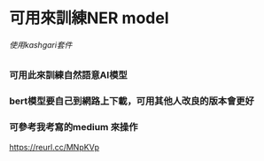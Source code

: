 # 可用來訓練NER model

###### 使用kashgari套件
### 可用此來訓練自然語意AI模型
### bert模型要自己到網路上下載，可用其他人改良的版本會更好

### 可參考我考寫的medium 來操作
https://reurl.cc/MNpKVp
